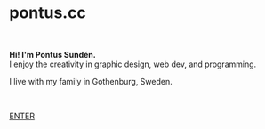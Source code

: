 # pontus.cc

<br>

**Hi! I'm Pontus Sundén.**  
I enjoy the creativity in graphic design, web dev, and programming.

I live with my family in Gothenburg, Sweden.

<br>

[ENTER](#pontus-sundén)